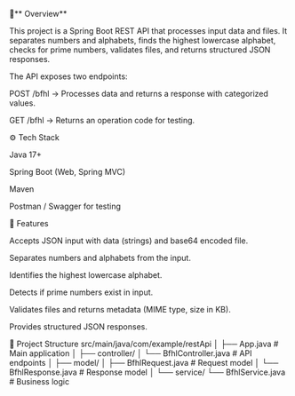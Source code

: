 📌** Overview**

This project is a Spring Boot REST API that processes input data and files.
It separates numbers and alphabets, finds the highest lowercase alphabet, checks for prime numbers, validates files, and returns structured JSON responses.

The API exposes two endpoints:

POST /bfhl → Processes data and returns a response with categorized values.

GET /bfhl → Returns an operation code for testing.

⚙️ Tech Stack

Java 17+

Spring Boot (Web, Spring MVC)

Maven

Postman / Swagger for testing

🚀 Features

Accepts JSON input with data (strings) and base64 encoded file.

Separates numbers and alphabets from the input.

Identifies the highest lowercase alphabet.

Detects if prime numbers exist in input.

Validates files and returns metadata (MIME type, size in KB).

Provides structured JSON responses.

📂 Project Structure
src/main/java/com/example/restApi
│
├── App.java                  # Main application
│
├── controller/
│   └── BfhlController.java   # API endpoints
│
├── model/
│   ├── BfhlRequest.java      # Request model
│   └── BfhlResponse.java     # Response model
│
└── service/
    └── BfhlService.java      # Business logic

